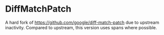 # DiffMatchPatch
 
A hard fork of https://github.com/google/diff-match-patch due to upstream inactivity.
Compared to upstream, this version uses spans where possible.
